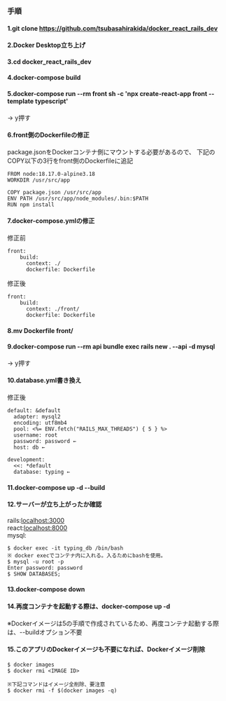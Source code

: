### 手順

#### 1.git clone https://github.com/tsubasahirakida/docker_react_rails_dev

#### 2.Docker Desktop立ち上げ

#### 3.cd docker_react_rails_dev

#### 4.docker-compose build

#### 5.docker-compose run --rm front sh -c 'npx create-react-app front --template typescript'
→ y押す

#### 6.front側のDockerfileの修正

package.jsonをDockerコンテナ側にマウントする必要があるので、
下記のCOPY以下の3行をfront側のDockerfileに追記

```
FROM node:18.17.0-alpine3.18
WORKDIR /usr/src/app

COPY package.json /usr/src/app
ENV PATH /usr/src/app/node_modules/.bin:$PATH
RUN npm install
```

#### 7.docker-compose.ymlの修正

修正前
```
front:
    build:
      context: ./
      dockerfile: Dockerfile
```

修正後
```
front:
    build:
      context: ./front/
      dockerfile: Dockerfile
```

#### 8.mv Dockerfile front/

#### 9.docker-compose run --rm api bundle exec rails new . --api -d mysql
→ y押す

#### 10.database.yml書き換え

修正後
```
default: &default
  adapter: mysql2
  encoding: utf8mb4
  pool: <%= ENV.fetch("RAILS_MAX_THREADS") { 5 } %>
  username: root
  password: password ←
  host: db ←

development:
  <<: *default
  database: typing ←
```

#### 11.docker-compose up -d --build

#### 12.サーバーが立ち上がったか確認

rails:[localhost:3000  ](http://localhost:3000/)  
react:[localhost:8000  ](http://localhost:8000/)  
mysql:  
```
$ docker exec -it typing_db /bin/bash
※ docker execでコンテナ内に入れる。入るためにbashを使用。
$ mysql -u root -p
Enter password: password
$ SHOW DATABASES;
```

#### 13.docker-compose down

#### 14.再度コンテナを起動する際は、docker-compose up -d
※Dockerイメージは5の手順で作成されているため、再度コンテナ起動する際は、--buildオプション不要

#### 15.このアプリのDockerイメージも不要になれば、Dockerイメージ削除
```
$ docker images
$ docker rmi <IMAGE ID>

※下記コマンドはイメージ全削除、要注意
$ docker rmi -f $(docker images -q)
```
